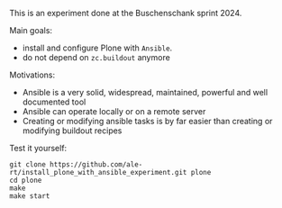 This is an experiment done at the Buschenschank sprint 2024.

Main goals:

- install and configure Plone with `Ansible`.
- do not depend on `zc.buildout` anymore

Motivations:

- Ansible is a very solid, widespread, maintained, powerful
and well documented tool
- Ansible can operate locally or on a remote server
- Creating or modifying ansible tasks is by far easier than
creating or modifying buildout recipes


Test it yourself:

```shell
git clone https://github.com/ale-rt/install_plone_with_ansible_experiment.git plone
cd plone
make
make start
```
